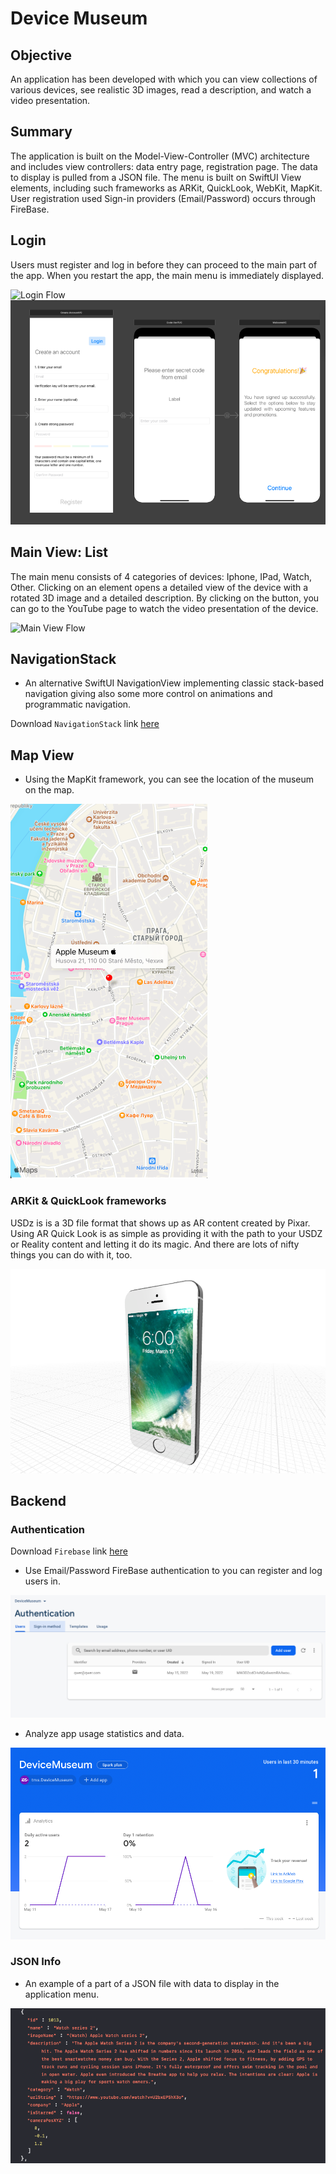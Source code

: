 # Device Museum

## Objective

An application has been developed with which you can view collections of 
various devices, see realistic 3D images, read a description, and watch 
a video presentation.

## Summary

The application is built on the Model-View-Controller (MVC) architecture and 
includes view controllers: data entry page, registration page. The data to 
display is pulled from a JSON file. The menu is built on SwiftUI View 
elements, including such frameworks as ARKit, QuickLook, WebKit, MapKit. 
User registration used Sign-in providers (Email/Password) occurs through FireBase.

## Login

Users must register and log in before they can proceed to the main part of the app. 
When you restart the app, the main menu is immediately displayed.

![Login Flow](readme_assets/Login/login_flow2.png)
![Login Flow](readme_assets/Login/login_flow1.png)

## Main View: List

The main menu consists of 4 categories of devices: Iphone, IPad, Watch, Other.
Clicking on an element opens a detailed view of the device with a rotated 3D image
and a detailed description. By clicking on the button, you can go to the YouTube 
page to watch the video presentation of the device.

![Main View Flow](readme_assets/Menu/menu_full.png)

## NavigationStack

* An alternative SwiftUI NavigationView implementing classic stack-based navigation giving also some more control on animations and programmatic navigation.

Download `NavigationStack`
link [here](https://github.com/matteopuc/swiftui-navigation-stack)


## Map View

* Using the MapKit framework, you can see the location of the museum on the map.

![Map View](readme_assets/Menu/menu8.png)

### ARKit & QuickLook frameworks  

USDz is is a 3D file format that shows up as AR content created by Pixar.
Using AR Quick Look is as simple as providing it with the path to your USDZ
or Reality content and letting it do its magic. And there are lots of nifty
things you can do with it, too.

![ARKit & QuickLook frameworks](readme_assets/ar_model.png)

## Backend

### Authentication

Download `Firebase`
link [here](https://github.com/firebase/firebase-ios-sdk)

* Use Email/Password FireBase authentication to you can register and log users in.

![Authentication](readme_assets/firebase_user.png)

* Analyze app usage statistics and data.

![Authentication](readme_assets/firebase_analytics.png)

### JSON Info

* An example of a part of a JSON file with data to display in the application menu.

![JSON Info](readme_assets/json.png)

